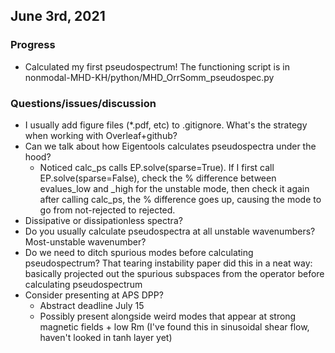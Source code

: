## June 3rd, 2021
### Progress
- Calculated my first pseudospectrum! The functioning script is in nonmodal-MHD-KH/python/MHD_OrrSomm_pseudospec.py
  
### Questions/issues/discussion
- I usually add figure files (*.pdf, etc) to .gitignore. What's the strategy when working with Overleaf+github?
- Can we talk about how Eigentools calculates pseudospectra under the hood?
  - Noticed calc_ps calls EP.solve(sparse=True). If I first call EP.solve(sparse=False), check the % difference between 
    evalues_low and _high for the unstable mode, then check it again after calling calc_ps, the % difference goes up,
    causing the mode to go from not-rejected to rejected.
- Dissipative or dissipationless spectra?
- Do you usually calculate pseudospectra at all unstable wavenumbers? Most-unstable wavenumber?
- Do we need to ditch spurious modes before calculating pseudospectrum? That tearing instability paper did this in a 
  neat way: basically projected out the spurious subspaces from the operator before calculating pseudospectrum
- Consider presenting at APS DPP?
  - Abstract deadline July 15
  - Possibly present alongside weird modes that appear at strong magnetic fields + low Rm 
    (I've found this in sinusoidal shear flow, haven't looked in tanh layer yet)
